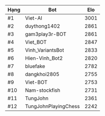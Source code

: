 Hạng|Bot|Elo
---|---|---
#1|Viet-AI|3001
#2|duythong1402|2861
#3|gam3play3r-BOT|2861
#4|Viet_BOT|2847
#5|Vinh_VariantsBot|2833
#6|Hien-Vinh_Bot2|2820
#7|bluefake|2782
#8|dangkhoi2805|2755
#9|Viet-BOT|2753
#10|Nam-stockfish|2731
#11|TungJohn|2361
#12|TungJohnPlayingChess|2242
